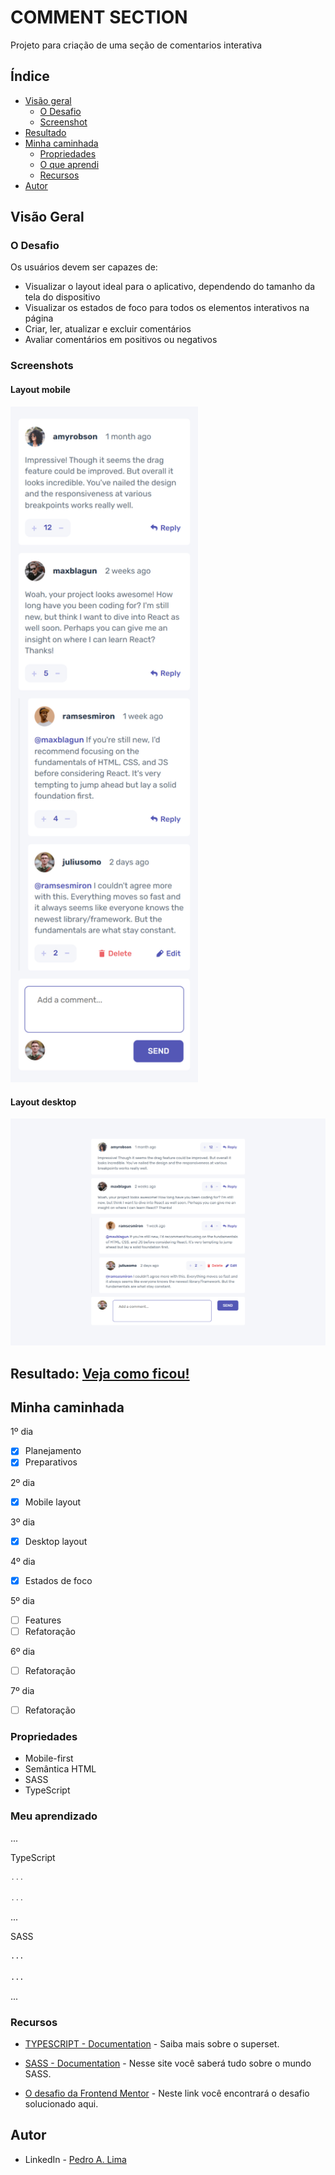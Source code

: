 # COMMENT SECTION

Projeto para criação de uma seção de comentarios interativa

## Índice

- [Visão geral](#visao-geral)
  - [O Desafio](#o-desafio)
  - [Screenshot](#screenshot)
- [Resultado](#resultado)
- [Minha caminhada](#minha-caminhada)
  - [Propriedades](#propriedades)
  - [O que aprendi](#o-que-aprendi)
  - [Recursos](#recursos)
- [Autor](#autor)

## Visão Geral

### O Desafio

Os usuários devem ser capazes de:

- Visualizar o layout ideal para o aplicativo, dependendo do tamanho da tela do dispositivo
- Visualizar os estados de foco para todos os elementos interativos na página
- Criar, ler, atualizar e excluir comentários
- Avaliar comentários em positivos ou negativos

### Screenshots

<html>
  <h4>Layout mobile</h4>
  <img src="./assets/image/mobile.png" width="300px">

  <h4>Layout desktop </h4>
  <img src="./assets/image/desktop.png" width="920px">

</html>

## Resultado: [Veja como ficou!](???????????)

## Minha caminhada

1º dia

- [x] Planejamento
- [x] Preparativos

2º dia

- [x] Mobile layout

3º dia

- [x] Desktop layout

4º dia

- [x] Estados de foco

5º dia

- [ ] Features
- [ ] Refatoração

6º dia

- [ ] Refatoração

7º dia

- [ ] Refatoração

### Propriedades

- Mobile-first
- Semântica HTML
- SASS
- TypeScript

### Meu aprendizado

...

TypeScript

```ts
...

...
```

...

SASS

```scss
...

...
```

...

### Recursos

- [TYPESCRIPT - Documentation](https://www.typescriptlang.org/docs/) - Saiba mais sobre o superset.

- [SASS - Documentation](https://sass-lang.com/documentation/) - Nesse site você saberá tudo sobre o mundo SASS.

- [O desafio da Frontend Mentor](https://www.frontendmentor.io/challenges/interactive-comments-section-iG1RugEG9) - Neste link você encontrará o desafio solucionado aqui.

## Autor

- LinkedIn - [Pedro A. Lima](https://www.linkedin.com/in/pedroalima6/)
